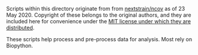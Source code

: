 Scripts within this directory originate from from [nextstrain/ncov](https://github.com/nextstrain/ncov/tree/master/scripts) as of 23 May 2020. 
Copyright of these belongs to the original authors, and they are included here for convenience under the [MIT license under which they are distributed](https://github.com/nextstrain/ncov/blob/master/LICENSE).

These scripts help process and pre-process data for analysis. Most rely on Biopython.